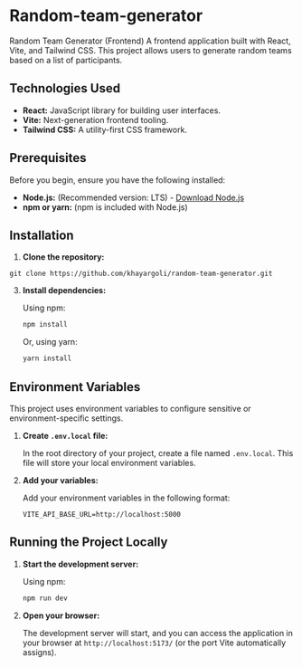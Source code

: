 # Random-team-generator
Random Team Generator (Frontend)
A frontend application built with React, Vite, and Tailwind CSS. This project allows users to generate random teams based on a list of participants.

## Technologies Used

* **React:** JavaScript library for building user interfaces.
* **Vite:** Next-generation frontend tooling.
* **Tailwind CSS:** A utility-first CSS framework.

## Prerequisites

Before you begin, ensure you have the following installed:

* **Node.js:** (Recommended version: LTS) - [Download Node.js](https://nodejs.org/)
* **npm or yarn:** (npm is included with Node.js)

## Installation

1.  **Clone the repository:**
   ```
   git clone https://github.com/khayargoli/random-team-generator.git
   ```

3.  **Install dependencies:**

    Using npm:

    ```bash
    npm install
    ```

    Or, using yarn:

    ```bash
    yarn install
    ```

## Environment Variables

This project uses environment variables to configure sensitive or environment-specific settings.

1.  **Create `.env.local` file:**

    In the root directory of your project, create a file named `.env.local`. This file will store your local environment variables.

2.  **Add your variables:**

    Add your environment variables in the following format:

    ```
    VITE_API_BASE_URL=http://localhost:5000
    ```


## Running the Project Locally

1.  **Start the development server:**

    Using npm:

    ```bash
    npm run dev
    ```

2.  **Open your browser:**

    The development server will start, and you can access the application in your browser at `http://localhost:5173/` (or the port Vite automatically assigns).
